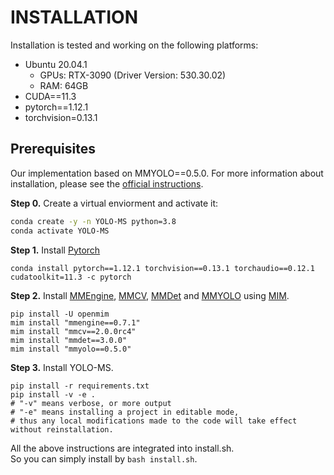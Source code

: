# INSTALLATION

Installation is tested and working on the following platforms:

- Ubuntu 20.04.1
  - GPUs: RTX-3090 (Driver Version: 530.30.02)
  - RAM: 64GB
- CUDA==11.3
- pytorch==1.12.1
- torchvision=0.13.1


## Prerequisites

Our implementation based on MMYOLO==0.5.0. For more information about installation, please see the [official instructions](https://mmyolo.readthedocs.io/en/latest/).


**Step 0.** Create a virtual enviorment and activate it:

```bash
conda create -y -n YOLO-MS python=3.8
conda activate YOLO-MS
```


**Step 1.** Install [Pytorch](https://pytorch.org)

```shell
conda install pytorch==1.12.1 torchvision==0.13.1 torchaudio==0.12.1 cudatoolkit=11.3 -c pytorch
```


**Step 2.** Install [MMEngine](https://github.com/open-mmlab/mmengine), [MMCV](https://github.com/open-mmlab/mmcv), [MMDet](https://github.com/open-mmlab/mmdet) and [MMYOLO](https://github.com/open-mmlab/mmyolo) using [MIM](https://github.com/open-mmlab/mim).

```shell
pip install -U openmim
mim install "mmengine==0.7.1"
mim install "mmcv==2.0.0rc4"
mim install "mmdet==3.0.0"
mim install "mmyolo==0.5.0"
```


**Step 3.** Install YOLO-MS.

```shell
pip install -r requirements.txt
pip install -v -e .
# "-v" means verbose, or more output
# "-e" means installing a project in editable mode,
# thus any local modifications made to the code will take effect without reinstallation.
```

All the above instructions are integrated into install.sh.<br/>
So you can simply install by `bash install.sh`.